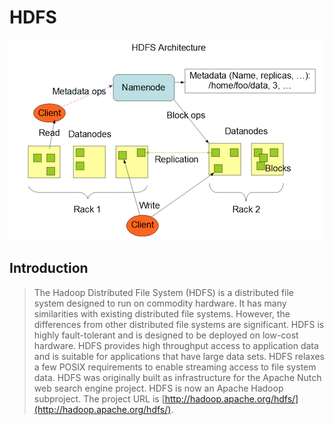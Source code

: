# HDFS

![](../../.gitbook/assets/screen-shot-2018-12-29-at-11.20.55-pm.png)

## Introduction

> The Hadoop Distributed File System \(HDFS\) is a distributed file system designed to run on commodity hardware. It has many similarities with existing distributed file systems. However, the differences from other distributed file systems are significant. HDFS is highly fault-tolerant and is designed to be deployed on low-cost hardware. HDFS provides high throughput access to application data and is suitable for applications that have large data sets. HDFS relaxes a few POSIX requirements to enable streaming access to file system data. HDFS was originally built as infrastructure for the Apache Nutch web search engine project. HDFS is now an Apache Hadoop subproject. The project URL is [http://hadoop.apache.org/hdfs/](http://hadoop.apache.org/hdfs/).

